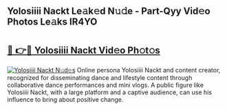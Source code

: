 ## Yolosiiii Nackt Le𝚊k𝚎d N𝚞𝚍e - Part-Qyy Vid𝚎o Photos Le𝚊ks IR4YO

# <h2><a href="http://fb46wl.evod.top/?m=Yolosiiii+Nackt">🔗 👉🔴 Yolosiiii Nackt Vid𝚎o Ph𝚘t𝚘s</a></h2>

[![Yolosiiii Nackt N𝚞d𝚎s](https://i.imgur.com/8V9OHl7.gif)](http://fb46wl.evod.top/?m=Yolosiiii+Nackt)
Online persona Yolosiiii Nackt and content creator, recognized for disseminating dance and lifestyle content through collaborative dance performances and mini vlogs. A public figure like Yolosiiii Nackt, with a large platform and a captive audience, can use his influence to bring about positive change. 
